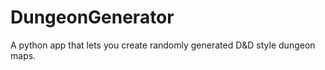 # DungeonGenerator
A python app that lets you create randomly generated D&amp;D style dungeon maps.
